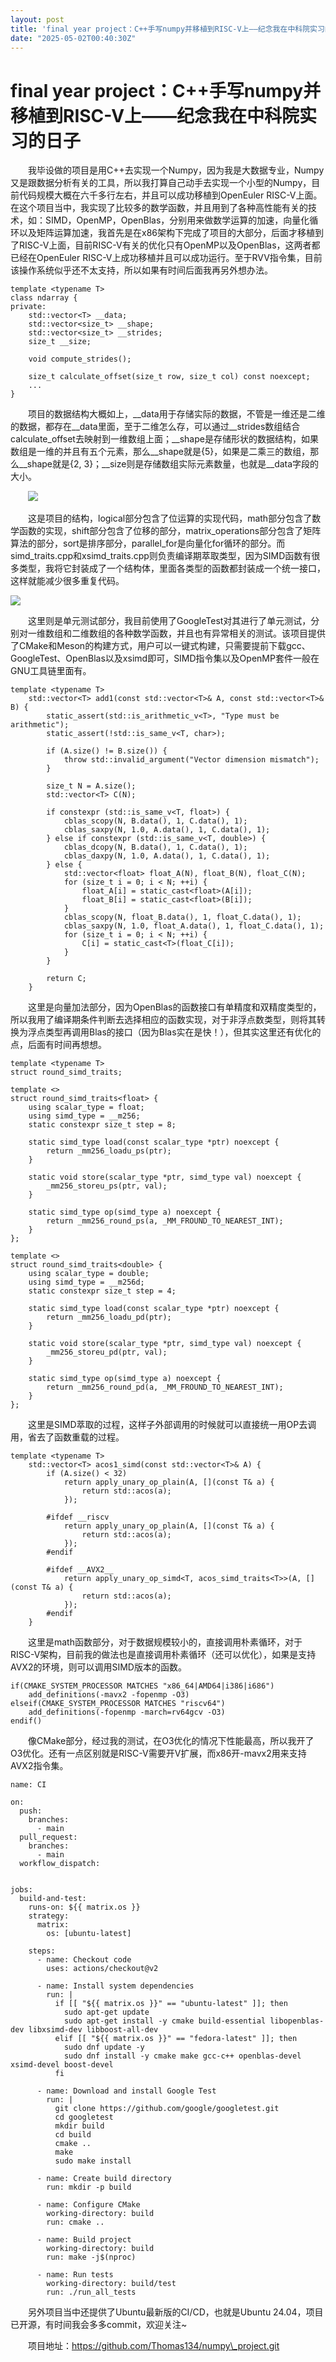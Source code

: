 ```yaml
---
layout: post
title: 'final year project：C++手写numpy并移植到RISC-V上——纪念我在中科院实习的日子'
date: "2025-05-02T00:40:30Z"
---
```

final year project：C++手写numpy并移植到RISC-V上——纪念我在中科院实习的日子
======================================================

  我毕设做的项目是用C++去实现一个Numpy，因为我是大数据专业，Numpy又是跟数据分析有关的工具，所以我打算自己动手去实现一个小型的Numpy，目前代码规模大概在六千多行左右，并且可以成功移植到OpenEuler RISC-V上面。在这个项目当中，我实现了比较多的数学函数，并且用到了各种高性能有关的技术，如：SIMD，OpenMP，OpenBlas，分别用来做数学运算的加速，向量化循环以及矩阵运算加速，我首先是在x86架构下完成了项目的大部分，后面才移植到了RISC-V上面，目前RISC-V有关的优化只有OpenMP以及OpenBlas，这两者都已经在OpenEuler RISC-V上成功移植并且可以成功运行。至于RVV指令集，目前该操作系统似乎还不太支持，所以如果有时间后面我再另外想办法。

    template <typename T>
    class ndarray {
    private:
        std::vector<T> __data;
        std::vector<size_t> __shape;
        std::vector<size_t> __strides;
        size_t __size;
    
        void compute_strides();
    
        size_t calculate_offset(size_t row, size_t col) const noexcept;
        ...   
    }

  项目的数据结构大概如上，\_\_data用于存储实际的数据，不管是一维还是二维的数据，都存在\_\_data里面，至于二维怎么存，可以通过\_\_strides数组结合calculate\_offset去映射到一维数组上面；\_\_shape是存储形状的数据结构，如果数组是一维的并且有五个元素，那么\_\_shape就是{5}，如果是二乘三的数组，那么\_\_shape就是{2, 3}；\_\_size则是存储数组实际元素数量，也就是\_\_data字段的大小。

  ![](https://img2024.cnblogs.com/blog/3254001/202504/3254001-20250430200640374-442515496.png)

  这是项目的结构，logical部分包含了位运算的实现代码，math部分包含了数学函数的实现，shift部分包含了位移的部分，matrix\_operations部分包含了矩阵算法的部分，sort是排序部分，parallel\_for是向量化for循环的部分。而simd\_traits.cpp和xsimd\_traits.cpp则负责编译期萃取类型，因为SIMD函数有很多类型，我将它封装成了一个结构体，里面各类型的函数都封装成一个统一接口，这样就能减少很多重复代码。

![](https://img2024.cnblogs.com/blog/3254001/202504/3254001-20250430200937621-722025592.png)

  这里则是单元测试部分，我目前使用了GoogleTest对其进行了单元测试，分别对一维数组和二维数组的各种数学函数，并且也有异常相关的测试。该项目提供了CMake和Meson的构建方式，用户可以一键式构建，只需要提前下载gcc、GoogleTest、OpenBlas以及xsimd即可，SIMD指令集以及OpenMP套件一般在GNU工具链里面有。

    template <typename T>
        std::vector<T> add1(const std::vector<T>& A, const std::vector<T>& B) {
            static_assert(std::is_arithmetic_v<T>, "Type must be arithmetic");
            static_assert(!std::is_same_v<T, char>);
    
            if (A.size() != B.size()) {
                throw std::invalid_argument("Vector dimension mismatch");
            }
    
            size_t N = A.size();
            std::vector<T> C(N);
    
            if constexpr (std::is_same_v<T, float>) {
                cblas_scopy(N, B.data(), 1, C.data(), 1);
                cblas_saxpy(N, 1.0, A.data(), 1, C.data(), 1);
            } else if constexpr (std::is_same_v<T, double>) {
                cblas_dcopy(N, B.data(), 1, C.data(), 1);
                cblas_daxpy(N, 1.0, A.data(), 1, C.data(), 1);
            } else {
                std::vector<float> float_A(N), float_B(N), float_C(N);
                for (size_t i = 0; i < N; ++i) {
                    float_A[i] = static_cast<float>(A[i]);
                    float_B[i] = static_cast<float>(B[i]);
                }
                cblas_scopy(N, float_B.data(), 1, float_C.data(), 1);
                cblas_saxpy(N, 1.0, float_A.data(), 1, float_C.data(), 1);
                for (size_t i = 0; i < N; ++i) {
                    C[i] = static_cast<T>(float_C[i]);
                }
            }
    
            return C;
        }

  这里是向量加法部分，因为OpenBlas的函数接口有单精度和双精度类型的，所以我用了编译期条件判断去选择相应的函数实现，对于非浮点数类型，则将其转换为浮点类型再调用Blas的接口（因为Blas实在是快！），但其实这里还有优化的点，后面有时间再想想。

    template <typename T>
    struct round_simd_traits;
    
    template <>
    struct round_simd_traits<float> {
        using scalar_type = float;
        using simd_type = __m256;
        static constexpr size_t step = 8;
    
        static simd_type load(const scalar_type *ptr) noexcept {
            return _mm256_loadu_ps(ptr);
        }
    
        static void store(scalar_type *ptr, simd_type val) noexcept {
            _mm256_storeu_ps(ptr, val);
        }
    
        static simd_type op(simd_type a) noexcept {
            return _mm256_round_ps(a, _MM_FROUND_TO_NEAREST_INT);
        }
    };
    
    template <>
    struct round_simd_traits<double> {
        using scalar_type = double;
        using simd_type = __m256d;
        static constexpr size_t step = 4;
    
        static simd_type load(const scalar_type *ptr) noexcept {
            return _mm256_loadu_pd(ptr);
        }
    
        static void store(scalar_type *ptr, simd_type val) noexcept {
            _mm256_storeu_pd(ptr, val);
        }
    
        static simd_type op(simd_type a) noexcept {
            return _mm256_round_pd(a, _MM_FROUND_TO_NEAREST_INT);
        }
    };

  这里是SIMD萃取的过程，这样子外部调用的时候就可以直接统一用OP去调用，省去了函数重载的过程。

    template <typename T>
        std::vector<T> acos1_simd(const std::vector<T>& A) {
            if (A.size() < 32)
                return apply_unary_op_plain(A, [](const T& a) {
                    return std::acos(a);
                });
    
            #ifdef __riscv
                return apply_unary_op_plain(A, [](const T& a) {
                    return std::acos(a);
                });
            #endif
    
            #ifdef __AVX2__
                return apply_unary_op_simd<T, acos_simd_traits<T>>(A, [](const T& a) {
                    return std::acos(a);
                });
            #endif
        }

  这里是math函数部分，对于数据规模较小的，直接调用朴素循环，对于RISC-V架构，目前我的做法也是直接调用朴素循环（还可以优化），如果是支持AVX2的环境，则可以调用SIMD版本的函数。

    if(CMAKE_SYSTEM_PROCESSOR MATCHES "x86_64|AMD64|i386|i686")
        add_definitions(-mavx2 -fopenmp -O3)
    elseif(CMAKE_SYSTEM_PROCESSOR MATCHES "riscv64")
        add_definitions(-fopenmp -march=rv64gcv -O3)
    endif()

  像CMake部分，经过我的测试，在O3优化的情况下性能最高，所以我开了O3优化。还有一点区别就是RISC-V需要开V扩展，而x86开-mavx2用来支持AVX2指令集。

    name: CI
    
    on:
      push:
        branches:
          - main
      pull_request:
        branches:
          - main
      workflow_dispatch:
    
    
    jobs:
      build-and-test:
        runs-on: ${{ matrix.os }}
        strategy:
          matrix:
            os: [ubuntu-latest]
    
        steps:
          - name: Checkout code
            uses: actions/checkout@v2
    
          - name: Install system dependencies
            run: |
              if [[ "${{ matrix.os }}" == "ubuntu-latest" ]]; then
                sudo apt-get update
                sudo apt-get install -y cmake build-essential libopenblas-dev libxsimd-dev libboost-all-dev
              elif [[ "${{ matrix.os }}" == "fedora-latest" ]]; then
                sudo dnf update -y
                sudo dnf install -y cmake make gcc-c++ openblas-devel xsimd-devel boost-devel
              fi
          
          - name: Download and install Google Test
            run: |
              git clone https://github.com/google/googletest.git
              cd googletest
              mkdir build
              cd build
              cmake ..
              make
              sudo make install
    
          - name: Create build directory
            run: mkdir -p build
    
          - name: Configure CMake
            working-directory: build
            run: cmake ..
    
          - name: Build project
            working-directory: build
            run: make -j$(nproc)
    
          - name: Run tests
            working-directory: build/test
            run: ./run_all_tests

  另外项目当中还提供了Ubuntu最新版的CI/CD，也就是Ubuntu 24.04，项目已开源，有时间我会多多commit，欢迎关注~

  项目地址：https://github.com/Thomas134/numpy\_project.git